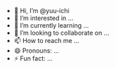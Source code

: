 - 👋 Hi, I’m @yuu-ichi
- 👀 I’m interested in ...
- 🌱 I’m currently learning ...
- 💞️ I’m looking to collaborate on ...
- 📫 How to reach me ...
- 😄 Pronouns: ...
- ⚡ Fun fact: ...

<!---
yuu-ichi/yuu-ichi is a ✨ special ✨ repository because its `README.md` (this file) appears on your GitHub profile.
You can click the Preview link to take a look at your changes.
--->
